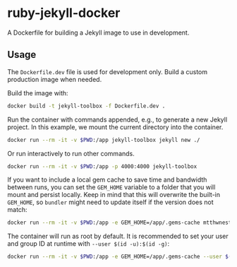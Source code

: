 # ruby-jekyll-docker

A Dockerfile for building a Jekyll image to use in development.

## Usage

The `Dockerfile.dev` file is used for development only. Build a custom production image when needed.

Build the image with:

```bash
docker build -t jekyll-toolbox -f Dockerfile.dev .
```

Run the container with commands appended, e.g., to generate a new Jekyll project. In this example, we mount the current directory into the container.

```bash
docker run --rm -it -v $PWD:/app jekyll-toolbox jekyll new ./
```

Or run interactively to run other commands.

```bash
docker run --rm -it -v $PWD:/app -p 4000:4000 jekyll-toolbox
```

If you want to include a local gem cache to save time and bandwidth between runs, you can set the `GEM_HOME` variable to a folder that you will mount and persist locally. Keep in mind that this will overwrite the built-in `GEM_HOME`, so `bundler` might need to update itself if the version does not match:

```bash
docker run --rm -it -v $PWD:/app -e GEM_HOME=/app/.gems-cache mtthwnestor/jekyll-toolbox bundle install
```

The container will run as root by default. It is recommended to set your user and group ID at runtime with `--user $(id -u):$(id -g)`:

```bash
docker run --rm -it -v $PWD:/app -e GEM_HOME=/app/.gems-cache --user $(id -u):$(id -g) mtthwnestor/jekyll-toolbox bundle install
```